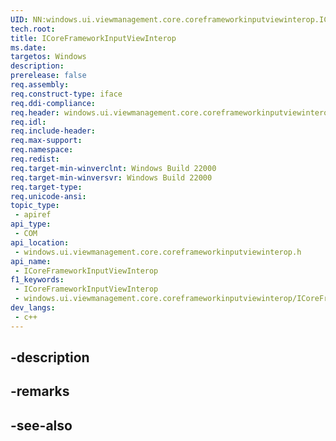 ```yaml
---
UID: NN:windows.ui.viewmanagement.core.coreframeworkinputviewinterop.ICoreFrameworkInputViewInterop
tech.root: 
title: ICoreFrameworkInputViewInterop
ms.date: 
targetos: Windows
description: 
prerelease: false
req.assembly: 
req.construct-type: iface
req.ddi-compliance: 
req.header: windows.ui.viewmanagement.core.coreframeworkinputviewinterop.h
req.idl: 
req.include-header: 
req.max-support: 
req.namespace: 
req.redist: 
req.target-min-winverclnt: Windows Build 22000
req.target-min-winversvr: Windows Build 22000
req.target-type: 
req.unicode-ansi: 
topic_type:
 - apiref
api_type:
 - COM
api_location:
 - windows.ui.viewmanagement.core.coreframeworkinputviewinterop.h
api_name:
 - ICoreFrameworkInputViewInterop
f1_keywords:
 - ICoreFrameworkInputViewInterop
 - windows.ui.viewmanagement.core.coreframeworkinputviewinterop/ICoreFrameworkInputViewInterop
dev_langs:
 - c++
---
```


## -description

## -remarks

## -see-also

